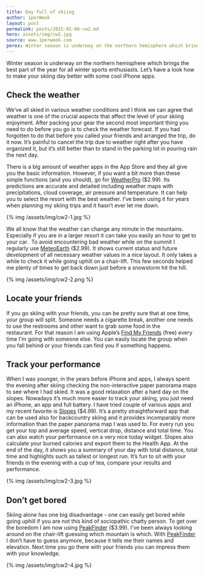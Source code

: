 ```yaml
---
title: Day full of skiing
author: 1perWeek
layout: post
permalink: posts/2015-01-06-cw2.md
hero: assets/img/cw2.jpg
source: www.1perweek.com
perex: Winter season is underway on the northern hemisphere which brings the best part of the year for all winter sports enthusiasts. Let’s have a look how to make your skiing day better with some cool iPhone apps. 
---
```


Winter season is underway on the northern hemisphere which brings the best part of the year for all winter sports enthusiasts. Let’s have a look how to make your skiing day better with some cool iPhone apps. 

## Check the weather
We’ve all skied in various weather conditions and I think we can agree that weather is one of the crucial aspects that affect the level of your skiing enjoyment. After packing your gear the second most important thing you need to do before you go is to check the weather forecast. If you had forgotten to do that before you called your friends and arranged the trip, do it now. It’s painful to cancel the trip due to weather right after you have organized it, but it’s still better than to stand in the parking lot in pouring rain the next day.

There is a big amount of weather apps in the App Store and they all give you the basic information. However, if you want a bit more than these simple functions (and you should), go for [WeatherPro](http://geni.us/37V3) ($2.99). Its predictions are accurate and detailed including weather maps with precipitations, cloud coverage, air pressure and temperature. It can help you to select the resort with the best weather. I’ve been using it for years when planning my skiing trips and it hasn’t ever let me down. 

{% img /assets/img/cw2-1.jpg %}

We all know that the weather can change any minute in the mountains. Especially if you are in a larger resort it can take you easily an hour to get to your car.  To avoid encountering bad weather while on the summit I regularly use [MeteoEarth](http://geni.us/3McH) ($2.99). It shows current status and future development of all necessary weather values in a nice layout. It only takes a while to check it while going uphill on a chair-lift. This few seconds helped me plenty of times to get back down just before a snowstorm hit the hill.

{% img /assets/img/cw2-2.png %}

## Locate your friends
If you go skiing with your friends, you can be pretty sure that at one time, your group will split. Someone needs a cigarette break, another one needs to use the restrooms and other want to grab some food in the restaurant. For that reason I am using Apple’s [Find My Friends](http://geni.us/19yS) (free) every time I'm going with someone else. You can easily locate the group when you fall behind or your friends can find you if something happens.

## Track your performance
When I was younger, in the years before iPhone and apps, I always spent the evening after skiing checking the non-interactive paper panorama maps to see where I had skied. It was a good relaxation after a hard day on the slopes. Nowadays it’s much more easier to track your skiing, you just need an iPhone, an app and full battery.
I have tried couple of various apps and my recent favorite is [Slopes](http://geni.us/1XOB) ($4.99). It’s a pretty straightforward app that can be used also for backcountry skiing and it provides incomparably more information than the paper panorama map I was used to. For every run you get your top and average speed, vertical drop, distance and total time. You can also watch your performance on a very nice today widget. Slopes also calculate your burned calories and export them to the Health App. At the end of the day, it shows you a summary of your day with total distance, total time and highlights such as tallest or longest run. It’s fun to sit with your friends in the evening with a cup of tea, compare your results and performance.

{% img /assets/img/cw2-3.jpg %}

## Don’t get bored
Skiing alone has one big disadvantage - one can easily get bored while going uphill if you are not this kind of sociopathic chatty person. To get over the boredom I am now using [PeakFinder](http://geni.us/3IdN) ($3.99). I’ve been always looking around on the chair-lift guessing which mountain is which. With [PeakFinder](http://geni.us/3IdN) I don’t have to guess anymore, because it tells me their names and elevation. Next time you go there with your friends you can impress them with your knowledge.

{% img /assets/img/cw2-4.jpg %}
